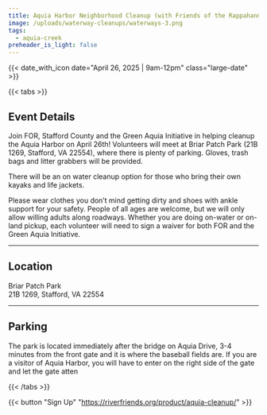 ```yaml
---
title: Aquia Harbor Neighborhood Cleanup (with Friends of the Rappahannock)
image: /uploads/waterway-cleanups/waterways-3.png
tags:
  - aquia-creek
preheader_is_light: false
---
```


{{< date_with_icon date="April 26, 2025 | 9am-12pm" class="large-date" >}}

{{< tabs >}}

## Event Details

Join FOR, Stafford County and the Green Aquia Initiative in helping cleanup the Aquia Harbor on April 26th! Volunteers will meet at Briar Patch Park (21B 1269, Stafford, VA 22554), where there is plenty of parking. Gloves, trash bags and litter grabbers will be provided.

There will be an on water cleanup option for those who bring their own kayaks and life jackets.

Please wear clothes you don’t mind getting dirty and shoes with ankle support for your safety. People of all ages are welcome, but we will only allow willing adults along roadways. Whether you are doing on-water or on-land pickup, each volunteer will need to sign a waiver for both FOR and the Green Aquia Initiative.

---

## Location

Briar Patch Park<br />
21B 1269, Stafford, VA 22554

---

## Parking

The park is located immediately after the bridge on Aquia Drive, 3-4 minutes from the front gate and it is where the baseball fields are. If you are a visitor of Aquia Harbor, you will have to enter on the right side of the gate and let the gate atten

{{< /tabs >}}

{{< button "Sign Up" "https://riverfriends.org/product/aquia-cleanup/" >}}